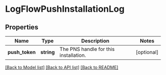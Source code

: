 # LogFlowPushInstallationLog

## Properties
Name | Type | Description | Notes
------------ | ------------- | ------------- | -------------
**push_token** | **string** | The PNS handle for this installation. | [optional] 

[[Back to Model list]](../README.md#documentation-for-models) [[Back to API list]](../README.md#documentation-for-api-endpoints) [[Back to README]](../README.md)


